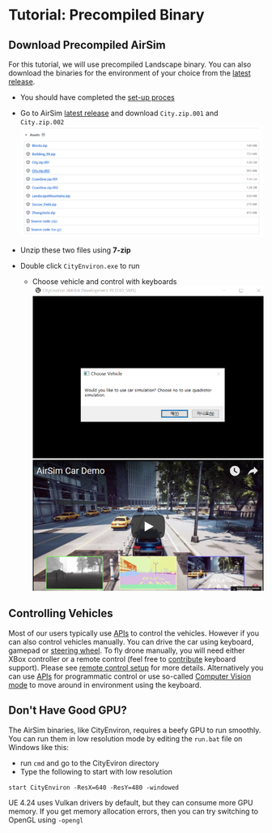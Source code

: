 # Tutorial:  Precompiled Binary

## Download Precompiled AirSim

For this tutorial, we will use precompiled Landscape binary.
You can also download the binaries for the environment of your choice from the [latest release](https://github.com/Microsoft/AirSim/releases).

* You should have completed the [set-up proces](../setup/build-on-windows.md)
* Go to AirSim [latest release](https://github.com/Microsoft/AirSim/releases) and download `City.zip.001` and `City.zip.002`
![download](tutorial_precompiled1.png)

* Unzip these two files using **7-zip**
* Double click `CityEnviron.exe` to run

  * Choose vehicle and control with keyboards
    ![](precompiled3.png)
    ![](../images/car_demo_video_large.png)

## Controlling Vehicles
Most of our users typically use [APIs](apis.md) to control the vehicles. However if you can also control vehicles manually. You can drive the car using keyboard, gamepad or [steering wheel](steering_wheel_installation.md). To fly drone manually, you will need either XBox controller or a remote control (feel free to [contribute](CONTRIBUTING.md) keyboard support). Please see [remote control setup](remote_control.md) for more details. Alternatively you can use [APIs](apis.md) for programmatic control or use so-called [Computer Vision mode](image_apis.md) to move around in environment using the keyboard.

## Don't Have Good GPU?
The AirSim binaries, like CityEnviron, requires a beefy GPU to run smoothly. You can run them in low resolution mode by editing the `run.bat` file on Windows like this:

* run `cmd` and go to the CityEviron directory
* Type the following to start with low resolution
```
start CityEnviron -ResX=640 -ResY=480 -windowed
```

UE 4.24 uses Vulkan drivers by default, but they can consume more GPU memory. If you get memory allocation errors, then you can try switching to OpenGL using `-opengl`
